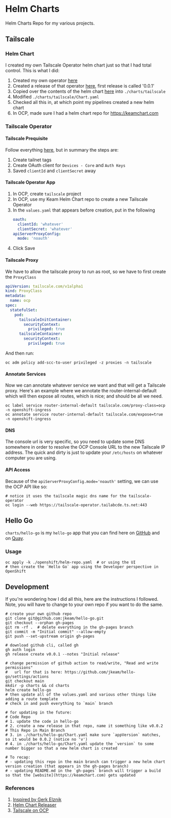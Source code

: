 # Helm Charts

Helm Charts Repo for my various projects.

## Tailscale

### Helm Chart

I created my own Tailscale Operator helm chart just so that I had total control.
This is what I did:

1. Created my own operator [here](https://github.com/jkeam/tailscale-ocp-operator)
2. Created a release of that operator [here](https://quay.io/jkeam/tailscale-ocp-operator), first release is called '0.0.1'
3. Copied over the contents of the helm chart [here](https://github.com/tailscale/tailscale/tree/main/cmd/k8s-operator/deploy/chart) into `./charts/tailscale`
4. Modified `./charts/tailscale/Chart.yaml`
5. Checked all this in, at which point my pipelines created a new helm chart
6. In OCP, made sure I had a helm chart repo for https://keamchart.com

### Tailscale Operator

#### Tailscale Prequisite

Follow everything [here](https://tailscale.com/kb/1236/kubernetes-operator#installation), but in summary the steps are:

1. Create tailnet tags
2. Create OAuth client for `Devices - Core` and `Auth Keys`
3. Saved `clientId` and `clientSecret` away

#### Tailscale Operator App

1. In OCP, create `tailscale` project
2. In OCP, use my Keam Helm Chart repo to create a new Tailscale Operator
3. In the `values.yaml` that appears before creation, put in the following
    ```yaml
    oauth:
      clientId: 'whatever'
      clientSecret: 'whatever'
    apiServerProxyConfig:
      mode: 'noauth'
    ```
4. Click Save


#### Tailscale Proxy

We have to allow the tailscale proxy to run as root,
so we have to first create the `ProxyClass`


```yaml
apiVersion: tailscale.com/v1alpha1
kind: ProxyClass
metadata:
  name: ocp
spec:
  statefulSet:
    pod:
      tailscaleInitContainer:
        securityContext:
          privileged: true
      tailscaleContainer:
        securityContext:
          privileged: true
```

And then run:

```shell
oc adm policy add-scc-to-user privileged -z proxies -n tailscale
```

#### Annotate Services

Now we can annotate whatever service we want and that will get a Tailscale proxy.
Here's an example where we annotate the router-internal-default which will then
expose all routes, which is nice; and should be all we need.

```shell
oc label service router-internal-default tailscale.com/proxy-class=ocp -n openshift-ingress
oc annotate service router-internal-default tailscale.com/expose=true -n openshift-ingress
```

#### DNS

The console url is very specific, so you need to update some DNS somewhere in order to resolve the OCP Console URL to the new Tailscale IP address.  The quick and dirty is just to update your `/etc/hosts` on whatever computer you are using.

#### API Access

Because of the `apiServerProxyConfig.mode='noauth'` setting, we can use the OCP API like so:

```shell
# notice it uses the tailscale magic dns name for the tailscale-operator
oc login --web https://tailscale-operator.tailabcde.ts.net:443
```

## Hello Go

`charts/hello-go` is my `hello-go` app that you can find here on [GitHub](https://github.com/jkeam/hello-go) and on [Quay](https://quay.io/repository/jkeam/hello-go?tab=tags).

### Usage

```shell
oc apply -k ./openshift/helm-repo.yaml  # or using the UI
# then create the `Hello Go` app using the Developer perspective in OpenShift
```

## Development

If you're wondering how I did all this, here are the instructions I followed.
Note, you will have to change to your own repo if you want to do the same.

```shell
# create your own github repo
git clone git@github.com:jkeam/hello-go.git
git checkout --orphan gh-pages
git rm -rf .  # delete everything in the gh-pages branch
git commit -m "Initial commit" --allow-empty
git push --set-upstream origin gh-pages

# download github cli, called gh
gh auth login
gh release create v0.0.1 --notes "Initial release"

# change permission of github action to read/write, "Read and write permissions"
#   url for that is here: https://github.com/jkeam/hello-go/settings/actions
git checkout main
mkdir -p charts && cd charts
helm create hello-go
# then update all of the values.yaml and various other things like adding a route template
# check in and push everything to `main` branch

# for updating in the future:
# Code Repo
# 1. update the code in hello-go
# 2. create a new release in that repo, name it something like v0.0.2
# This Repo in Main Branch
# 3. in ./charts/hello-go/Chart.yaml make sure `appVersion` matches, so it would be 0.0.2 (notice no 'v')
# 4. in ./charts/hello-go/Chart.yaml update the `version` to some number bigger so that a new helm chart is created

# To recap:
# - updating this repo in the main branch can trigger a new helm chart version creation (that appears in the gh-pages branch)
# - updating README.md in the `gh-pages` branch will trigger a build so that the [website](https://keamchart.com) gets updated
```

### References

1. [Inspired by Gerk Elznik](https://medium.com/@gerkElznik/provision-a-free-personal-helm-chart-repo-using-github-583b668d9ba4)
2. [Helm Chart Releaser](https://helm.sh/docs/howto/chart_releaser_action/)
3. [Tailscale on OCP](https://blog.cszevaco.com/blog/tailscale)
